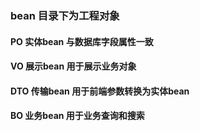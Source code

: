 ### bean 目录下为工程对象

#### PO 实体bean 与数据库字段属性一致
#### VO 展示bean 用于展示业务对象
#### DTO 传输bean 用于前端参数转换为实体bean
#### BO 业务bean 用于业务查询和搜索